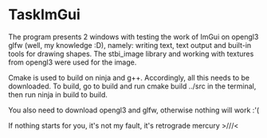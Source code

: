 # TaskImGui

The program presents 2 windows with testing the work of ImGui on opengl3 glfw (well, my knowledge :D), namely: writing text, text output and built-in tools for drawing shapes. 
The stbi_image library and working with textures from opengl3 were used for the image.

Cmake is used to build on ninja and g++. Accordingly, all this needs to be downloaded.
To build, go to build and run cmake build ../src in the terminal, then run ninja in build to build.

You also need to download opengl3 and glfw, otherwise nothing will work :'(

If nothing starts for you, it's not my fault, it's retrograde mercury >///<
